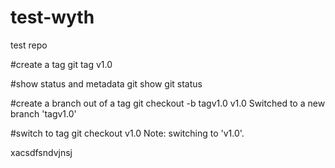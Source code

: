 # test-wyth
test repo


#create a tag
git tag v1.0

#show status and metadata
git show
git status 

#create a branch out of a tag
git checkout -b tagv1.0 v1.0
Switched to a new branch 'tagv1.0'

#switch to tag
git checkout v1.0
Note: switching to 'v1.0'.

xacsdfsndvjnsj
